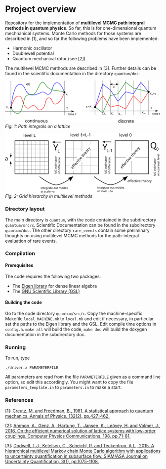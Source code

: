 # Project overview 

Repository for the implementation of **multilevel MCMC path integral methods in quantum physics**. So far, this is for one-dimensional quantum mechnanical systems. Monte Carlo methods for those systems are described in [1], and so far the following problems have been implemented:
 * Harmonic oscillator
 * Doublewell potential
 * Quantum mechanical rotor (see [2])

The multilevel MCMC methods are described in [3]. Further details can be found in the scientific documentation in the directory `quantum/doc`.

![Path integral](./quantum/doc/figures/path_integral.svg)
*Fig. 1: Path integrals on a lattice*

![Multilevel MCMC](./quantum/doc/figures/multilevel_schematic.svg)
*Fig. 2: Grid hierarchy in multilevel methods*

### Directory layout ###
The main directory is `quantum`, with the code contained in the subdirectory `quantum/src/c`. Scientific Documentation can be found in the subdirectory `quantum/doc`.
The other directory `rare_events` contain some preliminary thoughts on using multilevel MCMC methods for the path-integral evaluation of rare events.


### Compilation ###

#### Prerequisites ####
The code requires the following two packages:
 * The [Eigen library](http://eigen.tuxfamily.org/index.php?title=Main_Page) for dense linear algebra
 * The [GNU Scientific Library (GSL)](https://www.gnu.org/software/gsl/)

#### Building the code ####
Go to the code directory `quantum/src/c`. Copy the machine-specific Makefile `local_MACHINE.mk` to `local.mk` and edit if necessary, in particular set the paths to the Eigen library and the GSL. Edit compile time options in `config.h`. `make all` will build the code, `make doc` will build the doxygen documentation in the subdirectory doc. 

### Running ##
To run, type
```
./driver.x PARAMETERFILE
```

All parameters are read from the file `PARAMETERFILE` given as a command line option, so edit this accordingly. You might want to copy the file `parameters_template.in` to `parameters.in` to make a start.

### References ###
[1]: [Creutz, M. and Freedman, B., 1981. A statistical approach to quantum mechanics. Annals of Physics, 132(2), pp.427-462.](https://www.sciencedirect.com/science/article/pii/0003491681900749)

[2]: [Ammon, A., Genz, A., Hartung, T., Jansen, K., Leövey, H. and Volmer, J., 2016. On the efficient numerical solution of lattice systems with low-order couplings. Computer Physics Communications, 198, pp.71-81.](https://arxiv.org/abs/1503.05088)

[3]: [Dodwell, T.J., Ketelsen, C., Scheichl, R. and Teckentrup, A.L., 2015. A hierarchical multilevel Markov chain Monte Carlo algorithm with applications to uncertainty quantification in subsurface flow. SIAM/ASA Journal on Uncertainty Quantification, 3(1), pp.1075-1108.](https://epubs.siam.org/doi/abs/10.1137/130915005)

